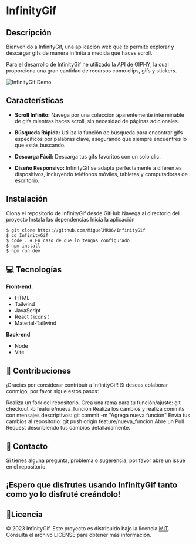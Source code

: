 # InfinityGif 

## Descripción
Bienvenido a InfinityGif, una aplicación web que te permite explorar y descargar gifs de manera infinita a medida que haces scroll. 

Para el desarrollo de InfinityGif he utilizado la [API](https://developers.giphy.com/explorer/) de GIPHY, la cual proporciona una gran cantidad de recursos como clips, gifs y stickers.

![InfinityGif Demo](demo.gif)

## Características

- **Scroll Infinito:** Navega por una colección aparentemente interminable de gifs mientras haces scroll, sin necesidad de páginas adicionales.

- **Búsqueda Rápida:** Utiliza la función de búsqueda para encontrar gifs específicos por palabras clave, asegurando que siempre encuentres lo que estás buscando.

- **Descarga Fácil:** Descarga tus gifs favoritos con un solo clic.

- **Diseño Responsivo:** InfinityGif se adapta perfectamente a diferentes dispositivos, incluyendo teléfonos móviles, tabletas y computadoras de escritorio.

## Instalación
Clona el repositorio de InfinityGif desde GitHub
Navega al directorio del proyecto
Instala las dependencias
Inicia la aplicación

```shell
$ git clone https://github.com/MiguelMR86/InfinityGif
$ cd InfinityGif
$ code . # En caso de que lo tengas configurado
$ npm install
$ npm run dev
```

## 💻 Tecnologías
**Front-end:**
* HTML
* Tailwind
* JavaScript
* React ( icons )
* Material-Tailwind

**Back-end**
* Node
* Vite

## 🤝 Contribuciones
¡Gracias por considerar contribuir a InfinityGif! Si deseas colaborar conmigo, por favor sigue estos pasos:

Realiza un fork del repositorio.
Crea una rama para tu función/ajuste: git checkout -b feature/nueva_funcion
Realiza los cambios y realiza commits con mensajes descriptivos: git commit -m "Agrega nueva función"
Envía tus cambios al repositorio: git push origin feature/nueva_funcion
Abre un Pull Request describiendo tus cambios detalladamente.

## 📱 Contacto
Si tienes alguna pregunta, problema o sugerencia, por favor abre un issue en el repositorio.

## ¡Espero que disfrutes usando InfinityGif tanto como yo lo disfruté creándolo!

## 📜Licencia 
© 2023 InfinityGif. Este proyecto es distribuido bajo la licencia [MIT](https://choosealicense.com/licenses/mit/). Consulta el archivo LICENSE para obtener más información.

